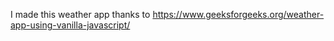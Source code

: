 I made this weather app thanks to https://www.geeksforgeeks.org/weather-app-using-vanilla-javascript/
